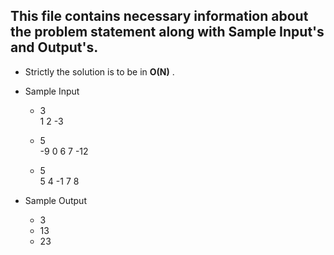 ## This file contains necessary information about the problem statement along with Sample Input's and Output's.


* Strictly the solution is to be in **O(N)** .

* Sample Input   
  * 3 <br>
  1 2 -3

  * 5 <br>
  -9 0 6 7 -12

  * 5 <br>
  5 4 -1 7 8 
  

* Sample Output    
  * 3
  * 13
  * 23

